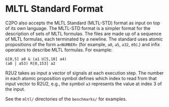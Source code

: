# MLTL Standard Format

C2PO also accepts the MLTL Standard (MLTL-STD) format as input on top of its own language. The
MLTL-STD format is a simpler format for the description of sets of MLTL formulas. The files are made
up of a sequence of MLTL formulas, each terminated by a newline. The standard uses atomic
propositions of the form `a<NUMBER>` (for example, `a0`, `a5`, `a32`, etc.) and infix operators to
describe MLTL formulas. For example:

    G[0,5] a0 & (a1 U[5,10] a4)
    (a0 | a53) R[0,153] a2

R2U2 takes as input a vector of signals at each execution step. The number in each atomic
proposition symbol defines which index to read from that input vector to R2U2, e.g., the symbol `a3`
represents the value at index 3 of the input. 

See the `mltl/` directories of the `benchmarks/` for examples.